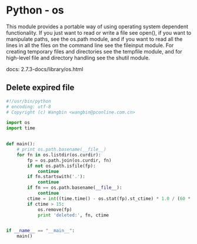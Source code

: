 # Python - os

This module provides a portable way of using operating system dependent functionality. If you just want to read or write a file see open(), if you want to manipulate paths, see the os.path module, and if you want to read all the lines in all the files on the command line see the fileinput module. For creating temporary files and directories see the tempfile module, and for high-level file and directory handling see the shutil module.

docs: 2.7.3-docs/library/os.html

## Delete expired file

```python
#!/usr/bin/python
# encoding: utf-8
# Copyright (c) Wangbin <wangbin@pconline.com.cn>

import os
import time


def main():
    # print os.path.basename(__file__)
    for fn in os.listdir(os.curdir):
        fp = os.path.join(os.curdir, fn)
        if not os.path.isfile(fp):
            continue
        if fn.startswith('.'):
            continue
        if fn == os.path.basename(__file__):
            continue
        ctime = int((time.time() - os.stat(fp).st_ctime) * 1.0 / (60 * 60 * 24))
        if ctime > 15:
            os.remove(fp)
            print 'deleted:', fn, ctime


if __name__ == "__main__":
    main()
```
